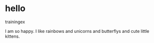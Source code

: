 # hello
trainingex

I am so happy.  I like rainbows and unicorns and butterflys and cute little kittens.
